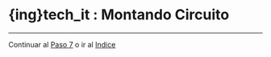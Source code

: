 # {ing}tech_it : Montando Circuito


--------
Continuar al  [Paso 7](./demo_sistema.md) o ir al [Indice](./index.md)